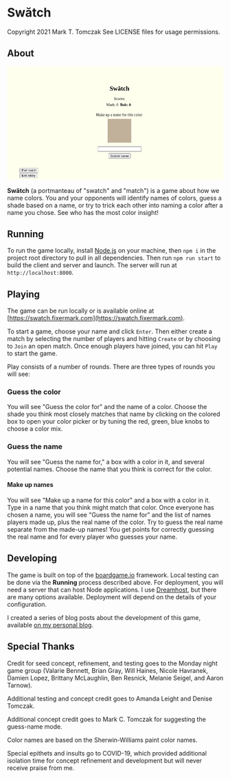 # Swătch

Copyright 2021 Mark T. Tomczak
See LICENSE files for usage permissions.

## About

![alt text](img/swatch.png)

**Swătch** (a portmanteau of "swatch" and "match") is a game about how we name colors. You and your opponents will identify names of colors, guess a shade based on a name, or try to trick each other into naming a color after a name you chose. See who has the most color insight!

## Running

To run the game locally, install [Node.js](https://nodejs.org/) on your machine, then `npm i` in the project root directory to pull in all dependencies. Then run `npm run start` to build the client and server and launch. The server will run at `http://localhost:8000`.

## Playing

The game can be run locally or is available online at [https://swatch.fixermark.com](https://swatch.fixermark.com).

To start a game, choose your name and click `Enter`. Then either create a match by selecting the number of players and hitting `Create` or by choosing to `Join` an open match. Once enough players have joined, you can hit `Play` to start the game.

Play consists of a number of rounds. There are three types of rounds you will see:

### Guess the color
You will see "Guess the color for" and the name of a color. Choose the shade you think most closely matches that name by clicking on the colored box to open your color picker or by tuning the red, green, blue knobs to choose a color mix.

### Guess the name
You will see "Guess the name for," a box with a color in it, and several potential names. Choose the name that you think is correct for the color.

#### Make up names
You will see "Make up a name for this color" and a box with a color in it. Type in a name that you think might match that color. Once everyone has chosen a name, you will see "Guess the name for" and the list of names players made up, plus the real name of the color. Try to guess the real name separate from the made-up names! You get points for correctly guessing the real name and for every player who guesses your name.

## Developing
The game is built on top of the [boardgame.io](https://boardgame.io/) framework. Local testing can be done via the **Running** process described above. For deployment, you will need a server that can host Node applications. I use [Dreamhost](https://www.dreamhost.com/), but there are many options available. Deployment will depend on the details of your configuration.

I created a series of blog posts about the development of this game, available [on my personal blog](http://fixermark.blogspot.com/search/label/swatch).

## Special Thanks

Credit for seed concept, refinement, and testing goes to the Monday night game group (Valarie Bennett, Brian Gray, Will Haines, Nicole Havranek, Damien Lopez, Brittany McLaughlin, Ben Resnick, Melanie Seigel, and Aaron Tarnow).

Additional testing and concept credit goes to Amanda Leight and Denise Tomczak.

Additional concept credit goes to Mark C. Tomczak for suggesting the guess-name mode.

Color names are based on the Sherwin-Williams paint color names.

Special epithets and insults go to COVID-19, which provided additional isolation time for concept refinement and development but will never receive praise from me.